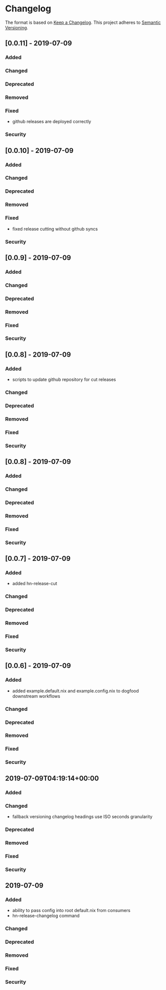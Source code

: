 # Changelog
The format is based on [Keep a Changelog](https://keepachangelog.com/en/1.0.0/).
This project adheres to [Semantic Versioning](https://semver.org/spec/v2.0.0.html).

## [0.0.11] - 2019-07-09

### Added

### Changed

### Deprecated

### Removed

### Fixed

- github releases are deployed correctly

### Security

## [0.0.10] - 2019-07-09

### Added

### Changed

### Deprecated

### Removed

### Fixed

- fixed release cutting without github syncs

### Security

## [0.0.9] - 2019-07-09

### Added

### Changed

### Deprecated

### Removed

### Fixed

### Security

## [0.0.8] - 2019-07-09

### Added

- scripts to update github repository for cut releases

### Changed

### Deprecated

### Removed

### Fixed

### Security

## [0.0.8] - 2019-07-09

### Added

### Changed

### Deprecated

### Removed

### Fixed

### Security

## [0.0.7] - 2019-07-09

### Added

- added hn-release-cut

### Changed

### Deprecated

### Removed

### Fixed

### Security

## [0.0.6] - 2019-07-09

### Added

- added example.default.nix and example.config.nix to dogfood downstream workflows

### Changed

### Deprecated

### Removed

### Fixed

### Security

## 2019-07-09T04:19:14+00:00

### Added

### Changed

- fallback versioning changelog headings use ISO seconds granularity

### Deprecated

### Removed

### Fixed

### Security

## 2019-07-09

### Added

- ability to pass config into root default.nix from consumers
- hn-release-changelog command

### Changed

### Deprecated

### Removed

### Fixed

### Security
